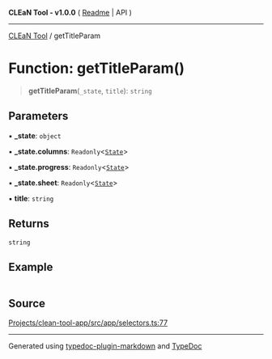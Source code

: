 **CLEaN Tool - v1.0.0** ( [Readme](../README.md) \| API )

***

[CLEaN Tool](../exports.md) / getTitleParam

# Function: getTitleParam()

> **getTitleParam**(`_state`, `title`): `string`

## Parameters

▪ **\_state**: `object`

▪ **\_state.columns**: `Readonly`\<[`State`](../private/interfaces/State.md)\>

▪ **\_state.progress**: `Readonly`\<[`State`](../private/interfaces/State.md)\>

▪ **\_state.sheet**: `Readonly`\<[`State`](../interfaces/State.md)\>

▪ **title**: `string`

## Returns

`string`

## Example

```ts

```

## Source

[Projects/clean-tool-app/src/app/selectors.ts:77](https://github.com/yuckyh/clean-tool-app/)

***

Generated using [typedoc-plugin-markdown](https://www.npmjs.com/package/typedoc-plugin-markdown) and [TypeDoc](https://typedoc.org/)
